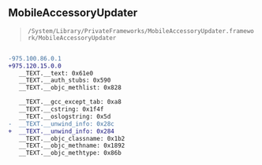## MobileAccessoryUpdater

> `/System/Library/PrivateFrameworks/MobileAccessoryUpdater.framework/MobileAccessoryUpdater`

```diff

-975.100.86.0.1
+975.120.15.0.0
   __TEXT.__text: 0x61e0
   __TEXT.__auth_stubs: 0x590
   __TEXT.__objc_methlist: 0x828

   __TEXT.__gcc_except_tab: 0xa8
   __TEXT.__cstring: 0x1f4f
   __TEXT.__oslogstring: 0x5d
-  __TEXT.__unwind_info: 0x28c
+  __TEXT.__unwind_info: 0x284
   __TEXT.__objc_classname: 0x1b2
   __TEXT.__objc_methname: 0x1892
   __TEXT.__objc_methtype: 0x86b

```

